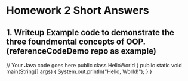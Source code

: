 # Homework 2 Short Answers
## 1. Writeup Example code to demonstrate the three foundmental concepts of OOP.(referenceCodeDemo repo as example)

// Your Java code goes here
public class HelloWorld {
    public static void main(String[] args) {
        System.out.println("Hello, World!");
    }
}
